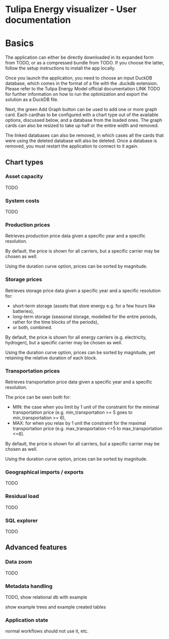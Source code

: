 # Tulipa Energy visualizer - User documentation

# Basics

The application can either be directly downloaded in its expanded form from TODO, or as a compressed bundle from TODO. If you choose the latter, follow the setup instructions to install the app locally.

Once you launch the application, you need to choose an input DuckDB database, which comes in the format of a file with the .duckdb extension. Please refer to the Tulipa Energy Model official documentation LINK TODO for further information on how to run the optimization and export the solution as a DuckDB file.

Next, the green Add Graph button can be used to add one or more graph card. Each cardhas to be configured with a chart type out of the available options, discussed below, and a database from the loaded ones. The graph cards can also be resized to take up half or the entire width and removed.

The linked databases can also be removed, in which cases all the cards that were using the deleted database will also be deleted. Once a database is removed, you must restart the application to connect to it again.

## Chart types

### Asset capacity

TODO

### System costs

TODO

### Production prices

Retrieves production price data given a specific year and a specific resolution. 

By default, the price is shown for all carriers, but a specific carrier may be chosen as well. 

Using the duration curve option, prices can be sorted by magnitude.

### Storage prices

Retrieves storage price data given a specific year and a specific resolution for:

- short-term storage (assets that store energy e.g. for a few hours like batteries),  
- long-term storage (seasonal storage, modelled for the entire periods, rather for the time blocks of the periods),  
- or both, combined.

By default, the price is shown for all energy carriers (e.g. electricity, hydrogen), but a specific carrier may be chosen as well. 

Using the duration curve option, prices can be sorted by magnitude, yet retaining the relative duration of each block.

### Transportation prices

Retrieves transportation price data given a specific year and a specific resolution. 

The price can be seen both for:

- MIN: the case when you limit by 1 unit of the constraint for the minimal transportation price (e.g. min\_transportation \>= 5 goes to min\_transportation \>= 6),   
- MAX: for when you relax by 1 unit the constraint for the maximal transportation price (e.g. max\_transportation \<=5 to max\_transportation \<=6). 

By default, the price is shown for all carriers, but a specific carrier may be chosen as well. 

Using the duration curve option, prices can be sorted by magnitude.

### Geographical imports / exports

TODO

### Residual load

TODO

### SQL explorer

TODO

## Advanced features

### Data zoom

TODO

### Metadata handling

TODO, show relational db with example

show example trees and example created tables

### Application state

normal workflows should not use it, etc.